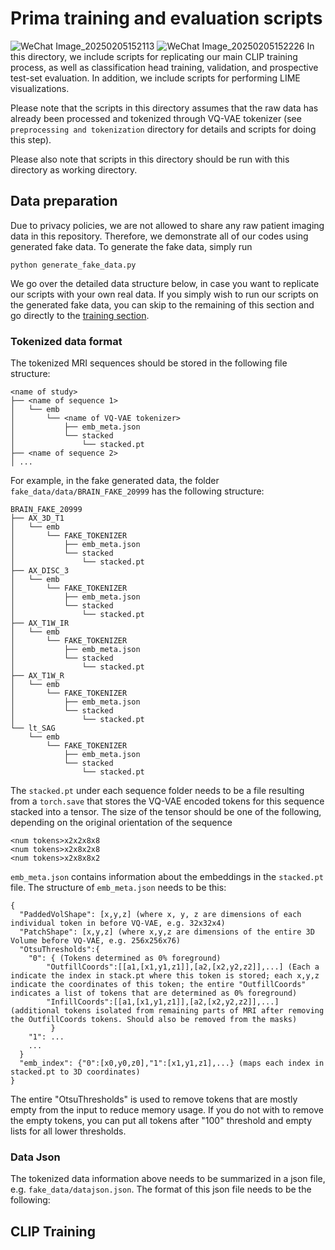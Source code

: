 # Prima training and evaluation scripts

![WeChat Image_20250205152113](https://github.com/user-attachments/assets/9da9490f-8ac9-4fca-89e3-7ea3fcf097e6)
![WeChat Image_20250205152226](https://github.com/user-attachments/assets/a5330ae0-ad8c-4d03-aac2-f9559fdc22fa)
In this directory, we include scripts for replicating our main CLIP training process, as well as classification head training, validation, and prospective test-set evaluation. In addition, we include scripts for performing LIME visualizations.

Please note that the scripts in this directory assumes that the raw data has already been processed and tokenized through VQ-VAE tokenizer (see `preprocessing and tokenization` directory for details and scripts for doing this step). 

Please also note that scripts in this directory should be run with this directory as working directory.

## Data preparation

Due to privacy policies, we are not allowed to share any raw patient imaging data in this repository. Therefore, we demonstrate all of our codes using generated fake data. To generate the fake data, simply run 
```
python generate_fake_data.py
```

We go over the detailed data structure below, in case you want to replicate our scripts with your own real data. If you simply wish to run our scripts on the generated fake data, you can skip to the remaining of this section and go directly to the [training section](https://github.com/MLNeurosurg/Prima/tree/main/Prima%20training%20and%20evaluation#clip-training).

### Tokenized data format

The tokenized MRI sequences should be stored in the following file structure:
```
<name of study>
├── <name of sequence 1>
│   └── emb
│       └── <name of VQ-VAE tokenizer>
│           ├── emb_meta.json
│           └── stacked
│               └── stacked.pt
├── <name of sequence 2>
│ ...
```
For example, in the fake generated data, the folder `fake_data/data/BRAIN_FAKE_20999` has the following structure:
```
BRAIN_FAKE_20999
├── AX_3D_T1
│   └── emb
│       └── FAKE_TOKENIZER
│           ├── emb_meta.json
│           └── stacked
│               └── stacked.pt
├── AX_DISC_3
│   └── emb
│       └── FAKE_TOKENIZER
│           ├── emb_meta.json
│           └── stacked
│               └── stacked.pt
├── AX_T1W_IR
│   └── emb
│       └── FAKE_TOKENIZER
│           ├── emb_meta.json
│           └── stacked
│               └── stacked.pt
├── AX_T1W_R
│   └── emb
│       └── FAKE_TOKENIZER
│           ├── emb_meta.json
│           └── stacked
│               └── stacked.pt
└── lt_SAG
    └── emb
        └── FAKE_TOKENIZER
            ├── emb_meta.json
            └── stacked
                └── stacked.pt
```
The `stacked.pt` under each sequence folder needs to be a file resulting from a `torch.save` that stores the VQ-VAE encoded tokens for this sequence stacked into a tensor. The size of the tensor should be one of the following, depending on the original orientation of the sequence
```
<num tokens>x2x2x8x8
<num tokens>x2x8x2x8
<num tokens>x2x8x8x2
```
`emb_meta.json` contains information about the embeddings in the `stacked.pt` file. The structure of `emb_meta.json` needs to be this:
```
{
  "PaddedVolShape": [x,y,z] (where x, y, z are dimensions of each individual token in before VQ-VAE, e.g. 32x32x4)
  "PatchShape": [x,y,z] (where x,y,z are dimensions of the entire 3D Volume before VQ-VAE, e.g. 256x256x76)
  "OtsuThresholds":{
    "0": { (Tokens determined as 0% foreground)
        "OutfillCoords":[[a1,[x1,y1,z1]],[a2,[x2,y2,z2]],...] (Each a indicate the index in stack.pt where this token is stored; each x,y,z indicate the coordinates of this token; the entire "OutfillCoords" indicates a list of tokens that are determined as 0% foreground)
        "InfillCoords":[[a1,[x1,y1,z1]],[a2,[x2,y2,z2]],...] (additional tokens isolated from remaining parts of MRI after removing the OutfillCoords tokens. Should also be removed from the masks)
         }
    "1": ...
    ...
  }
  "emb_index": {"0":[x0,y0,z0],"1":[x1,y1,z1],...} (maps each index in stacked.pt to 3D coordinates)
}
```
The entire "OtsuThresholds" is used to remove tokens that are mostly empty from the input to reduce memory usage. If you do not with to remove the empty tokens, you can put all tokens after "100" threshold and empty lists for all lower thresholds.

### Data Json

The tokenized data information above needs to be summarized in a json file, e.g. `fake_data/datajson.json`. The format of this json file needs to be the following:

## CLIP Training

